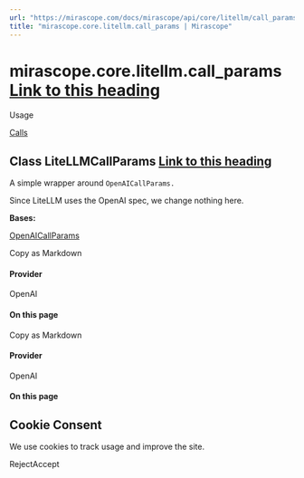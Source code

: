 ```yaml
---
url: "https://mirascope.com/docs/mirascope/api/core/litellm/call_params"
title: "mirascope.core.litellm.call_params | Mirascope"
---
```


# mirascope.core.litellm.call\_params [Link to this heading](https://mirascope.com/docs/mirascope/api/core/litellm/call_params\#mirascope-core-litellm-call-params)

Usage

[Calls](https://mirascope.com/docs/mirascope/learn/calls#provider-specific-parameters)

## Class LiteLLMCallParams [Link to this heading](https://mirascope.com/docs/mirascope/api/core/litellm/call_params\#litellmcallparams)

A simple wrapper around `OpenAICallParams.`

Since LiteLLM uses the OpenAI spec, we change nothing here.

**Bases:**

[OpenAICallParams](https://mirascope.com/docs/mirascope/api/core/openai/call_params#openaicallparams)

Copy as Markdown

#### Provider

OpenAI

#### On this page

Copy as Markdown

#### Provider

OpenAI

#### On this page

## Cookie Consent

We use cookies to track usage and improve the site.

RejectAccept